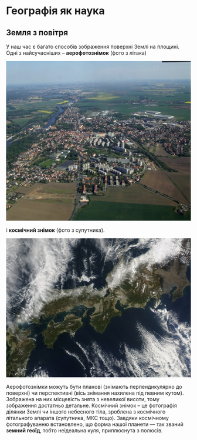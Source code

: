 Географія як наука
==================

Земля з повітря
---------------

У наш час є багато способів зображення поверхні Землі на площині. Одні з
найсучасніших – **аерофотознімок** (фото з літака)

![image](pic1.png)

і **космічний знімок** (фото з супутника).

![image](pic2.png)

Аерофотознімки можуть бути планові (знімають перпендикулярно до
поверхні) чи перспективні (вісь знімання нахилена під певним кутом).
Зображена на них місцевість знята з невеликої висоти, тому зображення
достатньо детальне. Космічний знімок – це фотографія ділянки Землі чи
іншого небесного тіла, зроблена з космічного літального апарата
(супутника, МКС тощо). Завдяки космічному фотографуванню встановлено, що
форма нашої планети — так званий **земний геоїд**, тобто неідеальна
куля, приплюснута з полюсів.